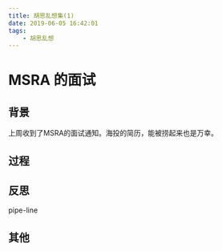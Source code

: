 ```yaml
---
title: 胡思乱想集(1)
date: 2019-06-05 16:42:01
tags:
    - 胡思乱想
---
```


# MSRA 的面试

## 背景

上周收到了MSRA的面试通知。海投的简历，能被捞起来也是万幸。

## 过程

## 反思

pipe-line

## 其他
